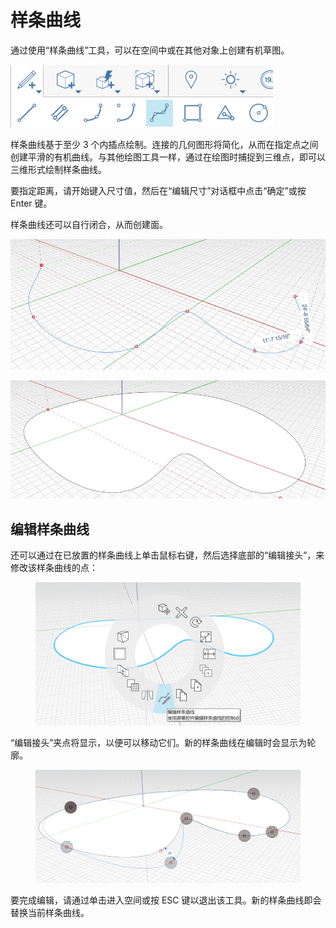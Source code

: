 # 样条曲线 

通过使用“样条曲线”工具，可以在空间中或在其他对象上创建有机草图。

![](../.gitbook/assets/spline.png)

样条曲线基于至少 3 个内插点绘制。连接的几何图形将简化，从而在指定点之间创建平滑的有机曲线。与其他绘图工具一样，通过在绘图时捕捉到三维点，即可以三维形式绘制样条曲线。

要指定距离，请开始键入尺寸值，然后在“编辑尺寸”对话框中点击“确定”或按 Enter 键。

样条曲线还可以自行闭合，从而创建面。

![](../.gitbook/assets/spline2.png)

![](../.gitbook/assets/spline3.png)

## 编辑样条曲线

还可以通过在已放置的样条曲线上单击鼠标右键，然后选择底部的“编辑接头”，来修改该样条曲线的点：

<figure><img src="../.gitbook/assets/image (8).png" alt=""><figcaption></figcaption></figure>

“编辑接头”夹点将显示，以便可以移动它们。新的样条曲线在编辑时会显示为轮廓。

<figure><img src="../.gitbook/assets/image (5).png" alt=""><figcaption></figcaption></figure>

要完成编辑，请通过单击进入空间或按 ESC 键以退出该工具。新的样条曲线即会替换当前样条曲线。
